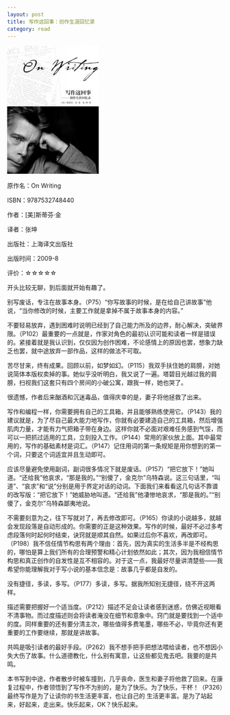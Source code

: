 ```yaml
---
layout: post
title: 写作这回事：创作生涯回忆录
category: read
---
```

<img src="/images/2012/12/9787532748440-214x300.jpg" alt="9787532748440" width="214" height="300" class="cover" />

原作名：On Writing

ISBN：9787532748440

作者：[美]斯蒂芬·金 

译者：张坤

出版社：上海译文出版社

出版时间：2009-8

评价：☆☆☆☆☆

开头比较无聊，到后面就开始有趣了。

别写废话，专注在故事本身。（P75）“你写故事的时候，是在给自己讲故事”他说，“当你修改的时候，主要工作就是拿掉不属于故事本身的内容。”

不要轻易放弃，遇到困难时说明已经到了自己能力所及的边界，耐心解决，突破界限。（P102）最重要的一点就是，作家对角色的最初认识可能和读者一样是错误的。紧接着就是我认识到，仅仅因为创作困难，不论感情上的原因也罢，想象力缺乏也罢，就中途放弃一部作品，这样的做法不可取。

苦尽甘来，终有成果。回顾以前，如梦如幻。（P115）我双手扶住她的肩膀，对她说简体本版权卖掉的事。她似乎没听明白，我又说了一遍。塔碧目光越过我的肩膀，扫视我们这套只有四个房间的小破公寓，跟我一样，她也哭了。

很遗憾，作者后来酗酒和沉迷毒品，值得庆幸的是，妻子将他拯救了出来。

写作和编程一样，你需要拥有自己的工具箱，并且能够熟练使用它。（P143）我的建议就是，为了尽自己最大能力地写作，你就有必要建造自己的工具箱，然后增强肌肉力量，才能有力气把箱子带在身边。这样你就不必面对艰难任务感到气馁，而可以一把抓过适用的工具，立刻投入工作。（P144）常用的家伙放上面。其中最常用的，写作的基础素材是词汇。（P147）记住用词的第一条规矩是用你想到的第一个词，只要这个词适宜并且生动即可。

应该尽量避免使用副词，副词很多情况下就是废话。（P157）“把它放下！”她叫道。“还给我”他哀求，“那是我的。”“别傻了，金克尔”乌特森说。这三句话里，“叫道”、“哀求”和“说”分别是用于界定对话的动词。下面我们来看看这几句话不靠谱的改写版：“把它放下！”她威胁地叫道。“还给我”他凄惨地哀求，“那是我的。”“别傻了，金克尔”乌特森鄙夷地说。

不需要刻意为之，往下写就对了，再去修改即可。（P165）你读的小说越多，就越会发现段落是自动形成的。你需要的正是这种效果。写作的时候，最好不必过多考虑段落何时起何时结束，诀窍就是顺其自然。如果过后你不喜欢，再改即可。（P198）我不信任情节构思有两个理由：首先，因为真实的生活多半是不经构思的，哪怕是算上我们所有的合理预警和精心计划依然如此；其次，因为我相信情节构思和真正创作的自发性是互不相容的。对于这一点，我最好尽量讲清楚些——我希望你能理解我对于写小说的基本信念是：故事几乎都是自发的。

没有捷径，多读，多写。（P177）多读，多写。据我所知别无捷径，绕不开这两样。

描述需要把握好一个适当度。（P212）描述不足会让读者感到迷惑，仿佛近视眼看不清事物。而过度描述则会将读者淹没在细节和意象中。窍门就是要找到一个适中的度。同样重要的还有要分清主次，哪些值得多费笔墨，哪些不必，毕竟你还有更重要的工作要继续，那就是讲故事。

共鸣是吸引读者的最好手段。（P262）我不想手把手把想法喂给读者，也不想因小失大伤了故事。什么道德教化，什么别有寓意，让这些都见鬼去吧。我要的是共鸣。

本书写到中途，作者散步时被车撞到，几乎丧命，医生和妻子将他救了回来。在康复过程中，作者领悟到了写作不为别的，是为了快乐。为了快乐，干杯！（P326）最终写作是为了让读你的书生活更丰富，也让自己的 生活更丰富。是为了站起来，好起来，走出来。快乐起来，OK？快乐起来。
